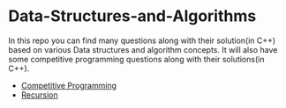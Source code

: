 # Data-Structures-and-Algorithms
>>
In this repo you can find many questions along with their solution(in C++) based on various Data structures and algorithm concepts.
It will also have some competitive programming questions along with their solutions(in C++).

>>
>>
* [Competitive Programming](/Cp)
* [Recursion](/recursion/readme.md)
